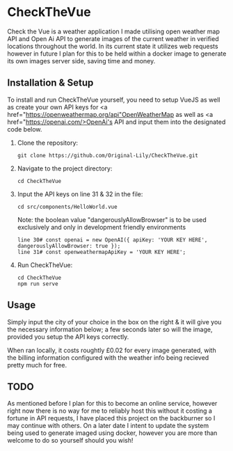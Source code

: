 # CheckTheVue

Check the Vue is a weather application I made utilising open weather map API and Open Ai API to generate images of the current weather in verified locations throughout the world. In its current state it utilizes web requests however in future I plan for this to be held within a docker image to generate its own images server side, saving time and money.

## Installation & Setup

To install and run CheckTheVue yourself, you need to setup VueJS as well as create your own API keys for <a href="https://openweathermap.org/api"OpenWeatherMap</a> as well as <a href="https://openai.com/>OpenAi's API</a> and input them into the designated code below.

1. Clone the repository:

   ```
   git clone https://github.com/Original-Lily/CheckTheVue.git
   ```

2. Navigate to the project directory:

   ```
   cd CheckTheVue
   ```

3. Input the API keys on line 31 & 32 in the file:

   ```
   cd src/components/HelloWorld.vue
   ```
   Note: the boolean value "dangerouslyAllowBrowser" is to be used exclusively and only in development friendly environments
   
   ```
   line 30# const openai = new OpenAI({ apiKey: 'YOUR KEY HERE', dangerouslyAllowBrowser: true });
   line 31# const openweathermapApiKey = 'YOUR KEY HERE';
   ```

5. Run CheckTheVue:

   ```
   cd CheckTheVue
   npm run serve
   ```

## Usage

Simply input the city of your choice in the box on the right & it will give you the necessary information below; a few seconds later so will the image, provided you setup the API keys correctly.

When ran locally, it costs roughtly £0.02 for every image generated, with the billing information configured with the weather info being recieved pretty much for free.

## TODO

As mentioned before I plan for this to become an online service, however right now there is no way for me to reliably host this without it costing a fortune in API requests, I have placed this project on the backburner so I may continue with others. On a later date I intent to update the system being used to generate imaged using docker, however you are more than welcome to do so yourself should you wish!

